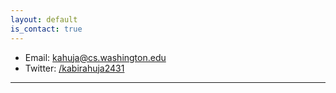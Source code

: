 ```yaml
---
layout: default
is_contact: true
---
```


* Email: [kahuja@cs.washington.edu](mailto:kahuja@cs.washington.edu)
* Twitter: [/kabirahuja2431](kabirahuja004)

---





<!-- ## Mailing Address

> 221B, Baker Street
>
> London
>
> United Kingdom

---

## Social

1. [Facebook](#)
2. [Twitter](#)
3. [Google+](#) -->
